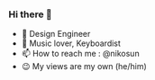 ### Hi there 👋

- 📛 Design Engineer
- 🎹 Music lover, Keyboardist
- 📫 How to reach me : @nikosun
- 😉 My views are my own (he/him) 

<!--
**nikosun/nikosun** is a ✨ _special_ ✨ repository because its `README.md` (this file) appears on your GitHub profile.

Here are some ideas to get you started:

- 🔭 I’m currently working on ...
- 🌱 I’m currently learning ...
- 👯 I’m looking to collaborate on ...
- 🤔 I’m looking for help with ...
- 💬 Ask me about ...
- 📫 How to reach me: ...
- 😄 Pronouns: ...
- ⚡ Fun fact: ...
-->

